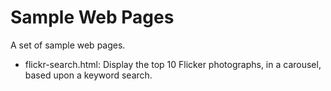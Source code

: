 # Sample Web Pages
A set of sample web pages.

* flickr-search.html: Display the top 10 Flicker photographs, in a carousel, based upon a keyword search.
